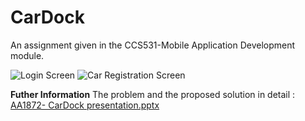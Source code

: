 # CarDock
An assignment given in the CCS531-Mobile Application Development module.

![Login Screen](https://user-images.githubusercontent.com/110992200/184106397-94d8d29b-3f4f-4041-b42e-4ad2dc416d5a.png)
![Car Registration Screen](https://user-images.githubusercontent.com/110992200/184106433-5a7441b6-5c81-4987-99c4-35f88d750692.png)

<b>Futher Information</b>
The problem and the proposed solution in detail : [AA1872- CarDock presentation.pptx](https://github.com/minoli-ford/CarDock/files/9307672/AA1872-.CarDock.presentation.pptx)

